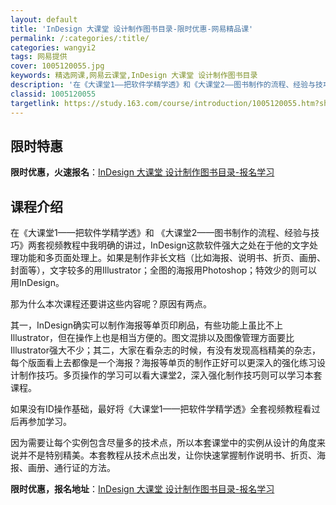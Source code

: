 ```yaml
---
layout: default
title: 'InDesign 大课堂 设计制作图书目录-限时优惠-网易精品课'
permalink: /:categories/:title/
categories: wangyi2
tags: 网易提供
cover: 1005120055.jpg
keywords: 精选网课,网易云课堂,InDesign 大课堂 设计制作图书目录
description: '在《大课堂1——把软件学精学透》和《大课堂2——图书制作的流程、经验与技巧》两套视频教程中我明确的讲过，InDesign'
classid: 1005120055
targetlink: https://study.163.com/course/introduction/1005120055.htm?share=1&shareId=1025206652&utm_campaign=share&utm_medium=iphoneShare&utm_source=&utm_u=1025206652
---
```


## 限时特惠

**限时优惠，火速报名**：[InDesign 大课堂 设计制作图书目录-报名学习](https://study.163.com/course/introduction/1005120055.htm?share=1&shareId=1025206652&utm_campaign=share&utm_medium=iphoneShare&utm_source=&utm_u=1025206652)

## 课程介绍

在《大课堂1——把软件学精学透》和 《大课堂2——图书制作的流程、经验与技巧》两套视频教程中我明确的讲过，InDesign这款软件强大之处在于他的文字处理功能和多页面处理上。如果是制作非长文档（比如海报、说明书、折页、画册、封面等），文字较多的用Illustrator；全图的海报用Photoshop；特效少的则可以用InDesign。

那为什么本次课程还要讲这些内容呢？原因有两点。

其一，InDesign确实可以制作海报等单页印刷品，有些功能上虽比不上Illustrator，但在操作上也是相当方便的。图文混排以及图像管理方面要比Illustrator强大不少；其二，大家在看杂志的时候，有没有发现高档精美的杂志，每个版面看上去都像是一个海报？海报等单页的制作正好可以更深入的强化练习设计制作技巧。多页操作的学习可以看大课堂2，深入强化制作技巧则可以学习本套课程。

如果没有ID操作基础，最好将《大课堂1——把软件学精学透》全套视频教程看过后再参加学习。

因为需要让每个实例包含尽量多的技术点，所以本套课堂中的实例从设计的角度来说并不是特别精美。本套教程从技术点出发，让你快速掌握制作说明书、折页、海报、画册、通行证的方法。

**限时优惠，报名地址**：[InDesign 大课堂 设计制作图书目录-报名学习](https://study.163.com/course/introduction/1005120055.htm?share=1&shareId=1025206652&utm_campaign=share&utm_medium=iphoneShare&utm_source=&utm_u=1025206652)

